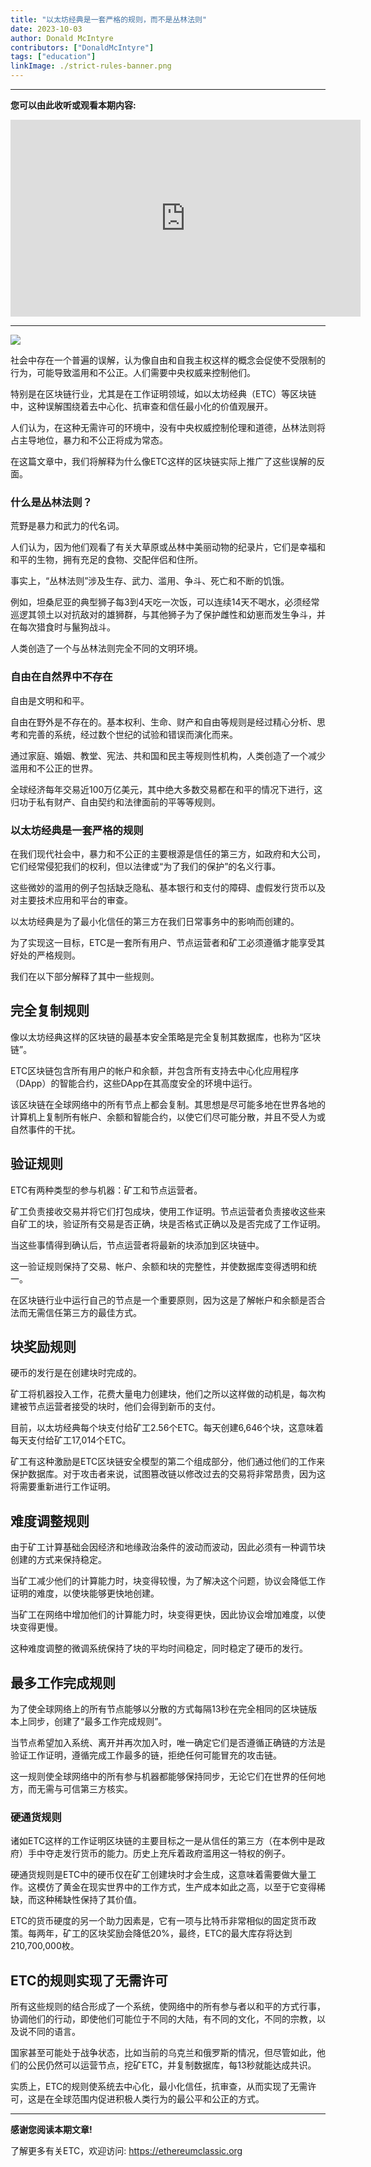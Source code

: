 ```yaml
---
title: "以太坊经典是一套严格的规则，而不是丛林法则"
date: 2023-10-03
author: Donald McIntyre
contributors: ["DonaldMcIntyre"]
tags: ["education"]
linkImage: ./strict-rules-banner.png
---
```


---
**您可以由此收听或观看本期内容:**

<iframe width="560" height="315" src="https://www.youtube.com/embed/H3CMiQ9Mekc?si=tpnWGxLGh8ICUG38" title="YouTube video player" frameborder="0" allow="accelerometer; autoplay; clipboard-write; encrypted-media; gyroscope; picture-in-picture; web-share" allowfullscreen></iframe>

---

![](./strict-rules-banner.png)

社会中存在一个普遍的误解，认为像自由和自我主权这样的概念会促使不受限制的行为，可能导致滥用和不公正。人们需要中央权威来控制他们。

特别是在区块链行业，尤其是在工作证明领域，如以太坊经典（ETC）等区块链中，这种误解围绕着去中心化、抗审查和信任最小化的价值观展开。

人们认为，在这种无需许可的环境中，没有中央权威控制伦理和道德，丛林法则将占主导地位，暴力和不公正将成为常态。

在这篇文章中，我们将解释为什么像ETC这样的区块链实际上推广了这些误解的反面。

### 什么是丛林法则？

荒野是暴力和武力的代名词。

人们认为，因为他们观看了有关大草原或丛林中美丽动物的纪录片，它们是幸福和和平的生物，拥有充足的食物、交配伴侣和住所。

事实上，“丛林法则”涉及生存、武力、滥用、争斗、死亡和不断的饥饿。

例如，坦桑尼亚的典型狮子每3到4天吃一次饭，可以连续14天不喝水，必须经常巡逻其领土以对抗敌对的雄狮群，与其他狮子为了保护雌性和幼崽而发生争斗，并在每次猎食时与鬣狗战斗。

人类创造了一个与丛林法则完全不同的文明环境。

### 自由在自然界中不存在

自由是文明和和平。

自由在野外是不存在的。基本权利、生命、财产和自由等规则是经过精心分析、思考和完善的系统，经过数个世纪的试验和错误而演化而来。

通过家庭、婚姻、教堂、宪法、共和国和民主等规则性机构，人类创造了一个减少滥用和不公正的世界。

全球经济每年交易近100万亿美元，其中绝大多数交易都在和平的情况下进行，这归功于私有财产、自由契约和法律面前的平等等规则。

### 以太坊经典是一套严格的规则

在我们现代社会中，暴力和不公正的主要根源是信任的第三方，如政府和大公司，它们经常侵犯我们的权利，但以法律或“为了我们的保护”的名义行事。

这些微妙的滥用的例子包括缺乏隐私、基本银行和支付的障碍、虚假发行货币以及对主要技术应用和平台的审查。

以太坊经典是为了最小化信任的第三方在我们日常事务中的影响而创建的。

为了实现这一目标，ETC是一套所有用户、节点运营者和矿工必须遵循才能享受其好处的严格规则。

我们在以下部分解释了其中一些规则。

## 完全复制规则

像以太坊经典这样的区块链的最基本安全策略是完全复制其数据库，也称为“区块链”。

ETC区块链包含所有用户的帐户和余额，并包含所有支持去中心化应用程序（DApp）的智能合约，这些DApp在其高度安全的环境中运行。

该区块链在全球网络中的所有节点上都会复制。其思想是尽可能多地在世界各地的计算机上复制所有帐户、余额和智能合约，以使它们尽可能分散，并且不受人为或自然事件的干扰。

## 验证规则

ETC有两种类型的参与机器：矿工和节点运营者。

矿工负责接收交易并将它们打包成块，使用工作证明。节点运营者负责接收这些来自矿工的块，验证所有交易是否正确，块是否格式正确以及是否完成了工作证明。

当这些事情得到确认后，节点运营者将最新的块添加到区块链中。

这一验证规则保持了交易、帐户、余额和块的完整性，并使数据库变得透明和统一。

在区块链行业中运行自己的节点是一个重要原则，因为这是了解帐户和余额是否合法而无需信任第三方的最佳方式。

## 块奖励规则

硬币的发行是在创建块时完成的。

矿工将机器投入工作，花费大量电力创建块，他们之所以这样做的动机是，每次构建被节点运营者接受的块时，他们会得到新币的支付。

目前，以太坊经典每个块支付给矿工2.56个ETC。每天创建6,646个块，这意味着每天支付给矿工17,014个ETC。

矿工有这种激励是ETC区块链安全模型的第二个组成部分，他们通过他们的工作来保护数据库。对于攻击者来说，试图篡改链以修改过去的交易将非常昂贵，因为这将需要重新进行工作证明。

## 难度调整规则 

由于矿工计算基础会因经济和地缘政治条件的波动而波动，因此必须有一种调节块创建的方式来保持稳定。

当矿工减少他们的计算能力时，块变得较慢，为了解决这个问题，协议会降低工作证明的难度，以使块能够更快地创建。

当矿工在网络中增加他们的计算能力时，块变得更快，因此协议会增加难度，以使块变得更慢。

这种难度调整的微调系统保持了块的平均时间稳定，同时稳定了硬币的发行。

## 最多工作完成规则

为了使全球网络上的所有节点能够以分散的方式每隔13秒在完全相同的区块链版本上同步，创建了“最多工作完成规则”。

当节点希望加入系统、离开并再次加入时，唯一确定它们是否遵循正确链的方法是验证工作证明，遵循完成工作最多的链，拒绝任何可能冒充的攻击链。

这一规则使全球网络中的所有参与机器都能够保持同步，无论它们在世界的任何地方，而无需与可信第三方核实。

### 硬通货规则

诸如ETC这样的工作证明区块链的主要目标之一是从信任的第三方（在本例中是政府）手中夺走发行货币的能力。历史上充斥着政府滥用这一特权的例子。

硬通货规则是ETC中的硬币仅在矿工创建块时才会生成，这意味着需要做大量工作。这模仿了黄金在现实世界中的工作方式，生产成本如此之高，以至于它变得稀缺，而这种稀缺性保持了其价值。

ETC的货币硬度的另一个助力因素是，它有一项与比特币非常相似的固定货币政策。每两年，矿工的区块奖励会降低20%，最终，ETC的最大库存将达到210,700,000枚。

## ETC的规则实现了无需许可

所有这些规则的结合形成了一个系统，使网络中的所有参与者以和平的方式行事，协调他们的行动，即使他们可能位于不同的大陆，有不同的文化，不同的宗教，以及说不同的语言。

国家甚至可能处于战争状态，比如当前的乌克兰和俄罗斯的情况，但尽管如此，他们的公民仍然可以运营节点，挖矿ETC，并复制数据库，每13秒就能达成共识。

实质上，ETC的规则使系统去中心化，最小化信任，抗审查，从而实现了无需许可，这是在全球范围内促进积极人类行为的最公平和公正的方式。

---

**感谢您阅读本期文章!**

了解更多有关ETC，欢迎访问: https://ethereumclassic.org
